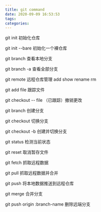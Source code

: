 ```yaml
---
title: git command
date: 2020-09-09 16:53:53
tags:
categories:
---
```


git init 初始化仓库

git init --bare 初始化一个裸仓库

git branch 查看本地分支

git branch -a 查看全部分支

git remote 远程仓库管理 add show rename rm

git add file 跟踪文件

git checkout -- file （已跟踪）撤销更改

git branch 创建分支

git checkout 切换分支

git checkout -b 创建并切换分支

git status 检测当前状态

git reset 取消暂存文件

git fetch 抓取远程数据

git pull 抓取远程数据并合并

git push 将本地数据推送到远程仓库

git merge 合并分支

git push origin :branch-name 删除远端分支
